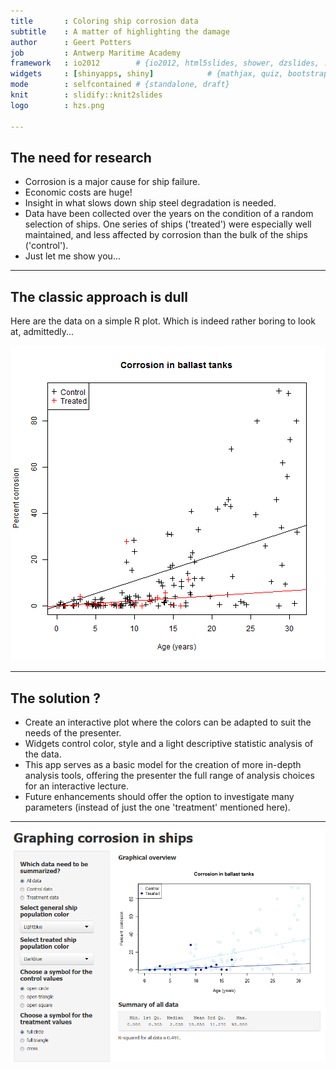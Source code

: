 ```yaml
---
title       : Coloring ship corrosion data
subtitle    : A matter of highlighting the damage
author      : Geert Potters
job         : Antwerp Maritime Academy
framework   : io2012        # {io2012, html5slides, shower, dzslides, ...}
widgets     : [shinyapps, shiny]            # {mathjax, quiz, bootstrap}
mode        : selfcontained # {standalone, draft}
knit        : slidify::knit2slides
logo        : hzs.png

---  
```


## The need for research

- Corrosion is a major cause for ship failure. 
- Economic costs are huge!
- Insight in what slows down ship steel degradation is needed. 
- Data have been collected over the years on the condition of a random selection of ships. One series of ships ('treated') were especially well maintained, and less affected by corrosion than the bulk of the ships ('control'). 
- Just let me show you...

---

## The classic approach is dull

Here are the data on a simple R plot. 
Which is indeed rather boring to look at, admittedly...


![plot of chunk unnamed-chunk-1](assets/fig/unnamed-chunk-1.png) 



---

## The solution ?

- Create an interactive plot where the colors can be adapted to suit the needs of the presenter.
- Widgets control color, style and a light descriptive statistic analysis of the data. 
- This app serves as a basic model for the creation of more in-depth analysis tools, offering the presenter the full range of analysis choices for an interactive lecture. 
- Future enhancements should offer the option to investigate many parameters (instead of just the one 'treatment' mentioned here).


---

<img src="app.png" alt="App Screemshot" style="width: 750px;"/>




